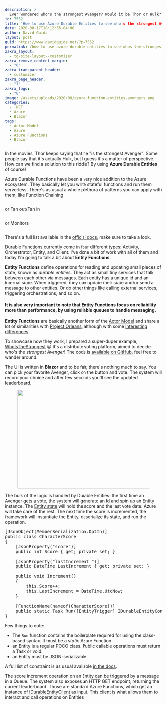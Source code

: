 ```yaml
---
description: >
  Ever wondered who's the strongest Avenger? Would it be Thor or Hulk? Now you can find out by using Azure Durable Entities !
id: 7552
title: 'How to use Azure Durable Entities to see who's the strongest Avenger'
date: 2020-08-17T18:12:55-04:00
author: David Guida
layout: post
guid: https://www.davidguida.net/?p=7552
permalink: /how-to-use-azure-durable-entities-to-see-whos-the-strongest-avenger/
zakra_layout:
  - tg-site-layout--customizer
zakra_remove_content_margin:
  - "0"
zakra_transparent_header:
  - customizer
zakra_page_header:
  - "1"
zakra_logo:
  - "0"
image: /assets/uploads/2020/08/azure-function-entities-avengers.png
categories:
  - .NET
  - Azure
  - Blazor
tags:
  - Actor Model
  - Azure
  - Azure Functions
  - Blazor
---
```

In the movies, Thor keeps saying that he "is the strongest Avenger". Some people say that it's actually Hulk, but I guess it's a matter of perspective. How can we find a solution to this riddle? By using **Azure Durable Entities** of course!

Azure Durable Functions have been a very nice addition to the Azure ecosystem. They basically let you write stateful functions and run them serverless. There's as usual a whole plethora of patterns you can apply with them, like Function Chaining

<div class="wp-block-image">
  <figure class="aligncenter size-large"><a href="https://i0.wp.com/docs.microsoft.com/en-us/azure/azure-functions/durable/media/durable-functions-concepts/function-chaining.png?ssl=1" target="_blank" rel="noopener noreferrer"><img src="https://i0.wp.com/docs.microsoft.com/en-us/azure/azure-functions/durable/media/durable-functions-concepts/function-chaining.png?w=788&#038;ssl=1" alt="" data-recalc-dims="1" /></a></figure>
</div>

or Fan out/Fan in

<div class="wp-block-image">
  <figure class="aligncenter size-large"><img src="https://i2.wp.com/docs.microsoft.com/en-us/azure/azure-functions/durable/media/durable-functions-concepts/fan-out-fan-in.png?w=788&#038;ssl=1" alt="" data-recalc-dims="1" /></figure>
</div>

or Monitors

<div class="wp-block-image">
  <figure class="aligncenter size-large"><a href="https://i2.wp.com/docs.microsoft.com/en-us/azure/azure-functions/durable/media/durable-functions-concepts/monitor.png?ssl=1" target="_blank" rel="noopener noreferrer"><img src="https://i2.wp.com/docs.microsoft.com/en-us/azure/azure-functions/durable/media/durable-functions-concepts/monitor.png?w=788&#038;ssl=1" alt="" data-recalc-dims="1" /></a></figure>
</div>

There's a full list available in the <a href="https://docs.microsoft.com/en-us/azure/azure-functions/durable/durable-functions-overview?WT.mc_id=DOP-MVP-5003878&tabs=csharp" target="_blank" rel="noreferrer noopener">official docs</a>, make sure to take a look.

Durable Functions currently come in four different types: Activity, Orchestrator, Entity, and Client. I've done a bit of work with all of them and today I'm going to talk a bit about **Entity** **Functions**.

**Entity Functions** define operations for reading and updating small pieces of state, known as&nbsp;_durable entities_. They act as small tiny services that talk between each other via messages. Each entity has a unique id and an internal state. When triggered, they can update their state and/or send a message to other entities. Or do other things like calling external services, triggering orchestrations, and so on.

#### It is also very important to note that **Entity Functions** focus on reliability more than performance, by using reliable queues to handle messaging.

**Entity Functions** are basically another form of the <a rel="noreferrer noopener" href="https://en.wikipedia.org/wiki/Actor_model" target="_blank">Actor Model</a> and share a lot of similarities with <a rel="noreferrer noopener" href="http://dotnet.github.io/orleans/" target="_blank">Project Orleans</a>, although with some <a href="https://en.wikipedia.org/wiki/Actor_model?WT.mc_id=DOP-MVP-5003878" target="_blank" rel="noreferrer noopener">interesting differences</a>. 

To showcase how they work, I prepared a super-duper example, <a href="https://whoisthestrongestapp.azurewebsites.net/" target="_blank" rel="noreferrer noopener">WhoIsTheStrongest</a> 😀 It's a distribute voting platform, aimed to decide who's the _strongest Avenger_! The code is <a href="https://github.com/mizrael/WhoIsTheStrongest" target="_blank" rel="noreferrer noopener">available on GitHub</a>, feel free to wander around.

The UI is written in **Blazor** and to be fair, there's nothing much to say. You can pick your favorite Avenger, click on the button and vote. The system will record your choice and after few seconds you'll see the updated leaderboard. 

<div class="wp-block-image">
  <figure class="aligncenter size-large"><a href="/assets/uploads/2020/08/image-2.png?ssl=1" target="_blank" rel="noopener noreferrer"><img loading="lazy" width="788" height="317" src="/assets/uploads/2020/08/image-2.png?resize=788%2C317&#038;ssl=1" alt="" class="wp-image-7559" srcset="/assets/uploads/2020/08/image-2.png?w=824&ssl=1 824w, /assets/uploads/2020/08/image-2.png?resize=300%2C121&ssl=1 300w, /assets/uploads/2020/08/image-2.png?resize=768%2C309&ssl=1 768w" sizes="(max-width: 788px) 100vw, 788px" data-recalc-dims="1" /></a></figure>
</div>

The bulk of the logic is handled by Durable Entities: the first time an Avenger gets a vote, the system will generate an Id and spin up an Entity instance. The <a href="https://github.com/mizrael/WhoIsTheStrongest/blob/master/WhoIsTheStrongest.Server/Functions/CharacterScore.cs" target="_blank" rel="noreferrer noopener">Entity state</a> will hold the score and the last vote date. Azure will take care of the rest. The next time the score is incremented, the framework will instantiate the Entity, deserialize its state, and run the operation.

<pre class="EnlighterJSRAW" data-enlighter-language="csharp" data-enlighter-theme="" data-enlighter-highlight="" data-enlighter-linenumbers="" data-enlighter-lineoffset="" data-enlighter-title="" data-enlighter-group="">[JsonObject(MemberSerialization.OptIn)]
public class CharacterScore 
{
	[JsonProperty("score")]
	public int Score { get; private set; }

	[JsonProperty("lastIncrement ")]
	public DateTime LastIncrement { get; private set; }

	public void Increment()
	{
		this.Score++;
		this.LastIncrement = DateTime.UtcNow;
	}

	[FunctionName(nameof(CharacterScore))]
	public static Task Run([EntityTrigger] IDurableEntityContext ctx) => ctx.DispatchAsync&lt;CharacterScore>();
}</pre>

Few things to note:

  * The&nbsp;`Run`&nbsp;function contains the boilerplate required for using the class-based syntax. It must be a&nbsp;_static_&nbsp;Azure Function.&nbsp;
  * an Entity is a regular POCO class. Public callable operations must return a Task or void.
  * an Entity must be JSON-serializable

A full list of constraint is as usual available <a href="https://docs.microsoft.com/en-us/azure/azure-functions/durable/durable-functions-dotnet-entities#defining-entity-classes?WT.mc_id=DOP-MVP-5003878" target="_blank" rel="noreferrer noopener">in the docs</a>.

The score increment operation on an Entity can be triggered by a message in a Queue. The system also exposes an HTTP GET endpoint, returning the current leaderboard. Those are standard Azure Functions, which get an instance of <a href="https://docs.microsoft.com/en-us/dotnet/api/microsoft.azure.webjobs.extensions.durabletask.idurableentityclient?view=azure-dotnet?WT.mc_id=DOP-MVP-5003878" target="_blank" rel="noreferrer noopener">IDurableEntityClient </a>as input. This client is what allows them to interact and call operations on Entities.

<div class="post-details-footer-widgets">
</div>